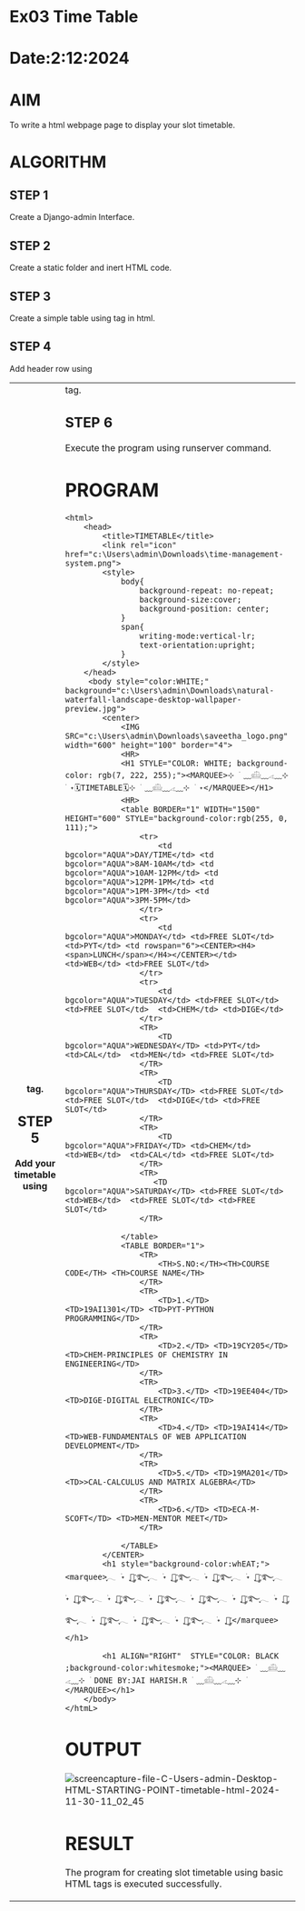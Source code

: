 # Ex03 Time Table
# Date:2:12:2024
# AIM
To write a html webpage page to display your slot timetable.

# ALGORITHM
## STEP 1
Create a Django-admin Interface.

## STEP 2
Create a static folder and inert HTML code.

## STEP 3
Create a simple table using <table> tag in html.

## STEP 4
Add header row using <th> tag.

## STEP 5
Add your timetable using <td> tag.

## STEP 6
Execute the program using runserver command.

# PROGRAM
```
<html>
    <head>
        <title>TIMETABLE</title>
        <link rel="icon" href="c:\Users\admin\Downloads\time-management-system.png">
        <style>
            body{
                background-repeat: no-repeat;
                background-size:cover;
                background-position: center;
            }
            span{
                writing-mode:vertical-lr;
                text-orientation:upright;
            }
        </style>
    </head>
     <body style="color:WHITE;" background="c:\Users\admin\Downloads\natural-waterfall-landscape-desktop-wallpaper-preview.jpg">
        <center>
            <IMG SRC="c:\Users\admin\Downloads\saveetha_logo.png" width="600" height="100" border="4">
            <HR>
            <H1 STYLE="COLOR: WHITE; background-color: rgb(7, 222, 255);"><MARQUEE>⊹ ࣪ ﹏𓊝﹏𓂁﹏⊹ ࣪ ˖🗓️TIMETABLE🗓️⊹ ࣪ ﹏𓊝﹏𓂁﹏⊹ ࣪ ˖</MARQUEE></H1>
            <HR>
            <table BORDER="1" WIDTH="1500" HEIGHT="600" STYLE="background-color:rgb(255, 0, 111);">
                <tr>
                    <td bgcolor="AQUA">DAY/TIME</td> <td bgcolor="AQUA">8AM-10AM</td> <td bgcolor="AQUA">10AM-12PM</td> <td bgcolor="AQUA">12PM-1PM</td> <td bgcolor="AQUA">1PM-3PM</td> <td bgcolor="AQUA">3PM-5PM</td> 
                </tr>
                <tr>
                    <td bgcolor="AQUA">MONDAY</td> <td>FREE SLOT</td> <td>PYT</td> <td rowspan="6"><CENTER><H4><span>LUNCH</span></H4></CENTER></td> <td>WEB</td> <td>FREE SLOT</td>
                </tr>
                <tr>
                    <td bgcolor="AQUA">TUESDAY</td> <td>FREE SLOT</td> <td>FREE SLOT</td>  <td>CHEM</td> <td>DIGE</td> 
                </tr>
                <TR>
                    <TD bgcolor="AQUA">WEDNESDAY</TD> <td>PYT</td> <td>CAL</td>  <td>MEN</td> <td>FREE SLOT</td> 
                </TR>
                <TR>
                    <TD bgcolor="AQUA">THURSDAY</TD> <td>FREE SLOT</td> <td>FREE SLOT</td>  <td>DIGE</td> <td>FREE SLOT</td> 
                </TR>
                <TR>
                    <TD bgcolor="AQUA">FRIDAY</TD> <td>CHEM</td> <td>WEB</td>  <td>CAL</td> <td>FREE SLOT</td> 
                </TR>
                <TR>
                   <TD bgcolor="AQUA">SATURDAY</TD> <td>FREE SLOT</td> <td>WEB</td>  <td>FREE SLOT</td> <td>FREE SLOT</td> 
                </TR>
            
            </table>
            <TABLE BORDER="1">
                <TR>
                    <TH>S.NO:</TH><TH>COURSE CODE</TH> <TH>COURSE NAME</TH>
                </TR>
                <TR>
                    <TD>1.</TD> <TD>19AI1301</TD> <TD>PYT-PYTHON PROGRAMMING</TD>
                </TR>
                <TR>
                    <TD>2.</TD> <TD>19CY205</TD> <TD>CHEM-PRINCIPLES OF CHEMISTRY IN ENGINEERING</TD>
                </TR>
                <TR>
                    <TD>3.</TD> <TD>19EE404</TD> <TD>DIGE-DIGITAL ELECTRONIC</TD>
                </TR>
                <TR>
                    <TD>4.</TD> <TD>19AI414</TD> <TD>WEB-FUNDAMENTALS OF WEB APPLICATION DEVELOPMENT</TD>
                </TR>
                <TR>
                    <TD>5.</TD> <TD>19MA201</TD> <TD>>CAL-CALCULUS AND MATRIX ALGEBRA</TD>
                </TR>
                <TR>
                    <TD>6.</TD> <TD>ECA-M-SCOFT</TD> <TD>MEN-MENTOR MEET</TD>
                </TR>
            
            </TABLE>
        </CENTER>
        <h1 style="background-color:whEAT;"><marquee>ִֶָ𓂃 ࣪˖ ִֶָ🐇་༘࿐ִֶָ𓂃 ࣪˖ ִֶָ🐇་༘࿐ִֶָ𓂃 ࣪˖ ִֶָ🐇་༘࿐ִֶָ𓂃 ࣪˖ ִֶָ🐇་༘࿐ִֶָ𓂃 ࣪˖ ִֶָ🐇་༘࿐ִֶָ𓂃 ࣪˖ ִֶָ🐇་༘࿐ִֶָ𓂃 ࣪˖ ִֶָ🐇་༘࿐ִֶָ𓂃 ࣪˖ ִֶָ🐇་༘࿐ִֶָ𓂃 ࣪˖ ִֶָ🐇་༘࿐ִֶָ𓂃 ࣪˖ ִֶָ🐇་༘࿐ִֶָ𓂃 ࣪˖ ִֶָ🐇་༘࿐ִֶָ𓂃 ࣪˖ ִֶָ🐇་༘࿐ִֶָ𓂃 ࣪˖ ִֶָ🐇་༘࿐ִֶָ𓂃 ࣪˖ ִֶָ🐇་༘</marquee></h1>
            
        <h1 ALIGN="RIGHT"  STYLE="COLOR: BLACK ;background-color:whitesmoke;"><MARQUEE> ࣪ ﹏𓊝﹏𓂁﹏⊹ ࣪ DONE BY:JAI HARISH.R ࣪ ﹏𓊝﹏𓂁﹏⊹ ࣪ </MARQUEE></h1>
    </body>
</htmL>
```
# OUTPUT

![screencapture-file-C-Users-admin-Desktop-HTML-STARTING-POINT-timetable-html-2024-11-30-11_02_45](https://github.com/user-attachments/assets/a6ebeb74-a07b-4641-9a94-c5818fa08671)

# RESULT
The program for creating slot timetable using basic HTML tags is executed successfully.
